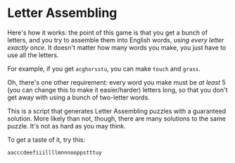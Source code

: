 # Letter Assembling

Here's how it works: the point of this game is that you get a bunch of letters, and you try to assemble them into English words, *using every letter exactly once*. It doesn't matter how many words you make, you just have to use all the letters.

For example, if you get `acghorsstu`, you can make `touch` and `grass`.

Oh, there's one other requirement: every word you make must be *at least* 5 (you can change this to make it easier/harder) letters long, so that you don't get away with using a bunch of two-letter words.

This is a script that generates Letter Assembling puzzles with a guaranteed solution. More likely than not, though, there are many solutions to the same puzzle. It's not as hard as you may think.

To get a taste of it, try this:

```
aacccdeefiiillllmnnnooppstttuy
```
